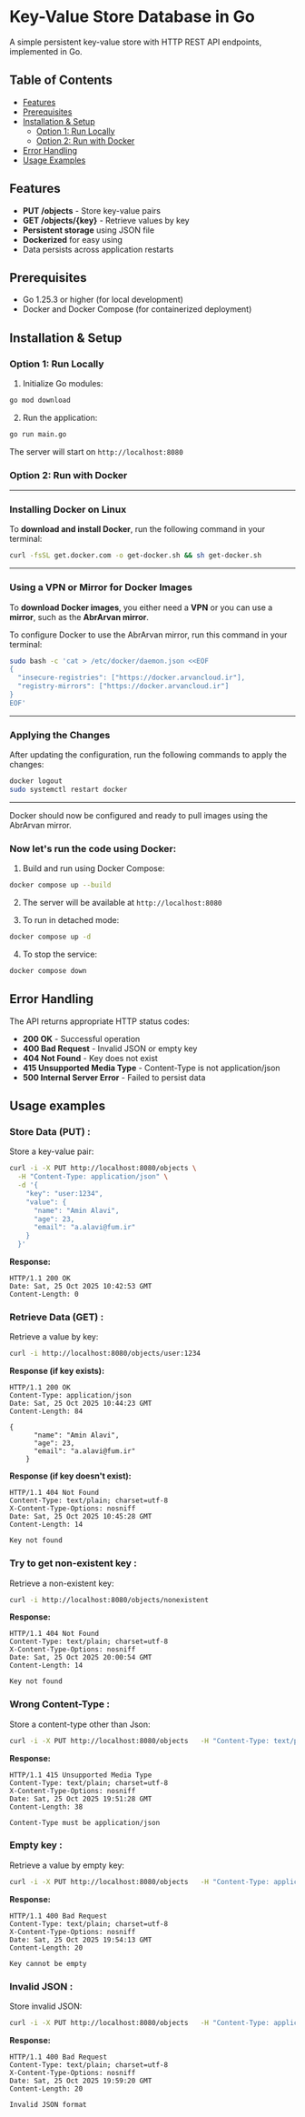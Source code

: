 # Key-Value Store Database in Go

A simple persistent key-value store with HTTP REST API endpoints, implemented in Go.

##  Table of Contents
- [Features](#features)
- [Prerequisites](#prerequisites)
- [Installation & Setup](#installation--setup)
  - [Option 1: Run Locally](#option-1-run-locally)
  - [Option 2: Run with Docker](#option-2-run-with-docker)
- [Error Handling](#error-handling)
- [Usage Examples](#usage-examples)

## Features

- **PUT /objects** - Store key-value pairs
- **GET /objects/{key}** - Retrieve values by key
- **Persistent storage** using JSON file
- **Dockerized** for easy using
- Data persists across application restarts

## Prerequisites

- Go 1.25.3 or higher (for local development)
- Docker and Docker Compose (for containerized deployment)

## Installation & Setup

### Option 1: Run Locally


1. Initialize Go modules:
```bash
go mod download
```

2. Run the application:
```bash
go run main.go
```

The server will start on `http://localhost:8080`

### Option 2: Run with Docker
---
### Installing Docker on Linux

To **download and install Docker**, run the following command in your terminal:

```bash
curl -fsSL get.docker.com -o get-docker.sh && sh get-docker.sh
```

---
### Using a VPN or Mirror for Docker Images

To **download Docker images**, you either need a **VPN** or you can use a **mirror**, such as the **AbrArvan mirror**.

To configure Docker to use the AbrArvan mirror, run this command in your terminal:

```bash
sudo bash -c 'cat > /etc/docker/daemon.json <<EOF
{
  "insecure-registries": ["https://docker.arvancloud.ir"],
  "registry-mirrors": ["https://docker.arvancloud.ir"]
}
EOF'
```

---

### Applying the Changes

After updating the configuration, run the following commands to apply the changes:

```bash
docker logout
sudo systemctl restart docker
```

---

 Docker should now be configured and ready to pull images using the AbrArvan mirror.
 
 ### Now let's run the code using Docker:
 
1. Build and run using Docker Compose:
```bash
docker compose up --build
```

2. The server will be available at `http://localhost:8080`

3. To run in detached mode:
```bash
docker compose up -d
```

4. To stop the service:
```bash
docker compose down
```
  ## Error Handling
  
  The API returns appropriate HTTP status codes:
  
  - **200 OK** - Successful operation
  - **400 Bad Request** - Invalid JSON or empty key
  - **404 Not Found** - Key does not exist
  - **415 Unsupported Media Type** - Content-Type is not application/json
  - **500 Internal Server Error** - Failed to persist data

## Usage examples

### Store Data (PUT) :

Store a key-value pair:

```bash
curl -i -X PUT http://localhost:8080/objects \
  -H "Content-Type: application/json" \
  -d '{
    "key": "user:1234",
    "value": {
      "name": "Amin Alavi",
      "age": 23,
      "email": "a.alavi@fum.ir"
    }
  }'
```

**Response:**
```
HTTP/1.1 200 OK
Date: Sat, 25 Oct 2025 10:42:53 GMT
Content-Length: 0
```

### Retrieve Data (GET) :

Retrieve a value by key:

```bash
curl -i http://localhost:8080/objects/user:1234
```

**Response (if key exists):**
```
HTTP/1.1 200 OK
Content-Type: application/json
Date: Sat, 25 Oct 2025 10:44:23 GMT
Content-Length: 84

{
      "name": "Amin Alavi",
      "age": 23,
      "email": "a.alavi@fum.ir"
    }
```

**Response (if key doesn't exist):**
```
HTTP/1.1 404 Not Found
Content-Type: text/plain; charset=utf-8
X-Content-Type-Options: nosniff
Date: Sat, 25 Oct 2025 10:45:28 GMT
Content-Length: 14

Key not found

```

### Try to get non-existent key :

Retrieve a non-existent key:

```bash
curl -i http://localhost:8080/objects/nonexistent
```

**Response:**
```
HTTP/1.1 404 Not Found
Content-Type: text/plain; charset=utf-8
X-Content-Type-Options: nosniff
Date: Sat, 25 Oct 2025 20:00:54 GMT
Content-Length: 14

Key not found
```

### Wrong Content-Type : 

Store a content-type other than Json:

```bash
curl -i -X PUT http://localhost:8080/objects   -H "Content-Type: text/plain"   -d '{"key": "test", "value": "data"}'
```

**Response:**
```
HTTP/1.1 415 Unsupported Media Type
Content-Type: text/plain; charset=utf-8
X-Content-Type-Options: nosniff
Date: Sat, 25 Oct 2025 19:51:28 GMT
Content-Length: 38

Content-Type must be application/json
```

### Empty key : 

Retrieve a value by empty key:

```bash
curl -i -X PUT http://localhost:8080/objects   -H "Content-Type: application/json"   -d '{"key": "", "value": "something"}'
```

**Response:**
```
HTTP/1.1 400 Bad Request
Content-Type: text/plain; charset=utf-8
X-Content-Type-Options: nosniff
Date: Sat, 25 Oct 2025 19:54:13 GMT
Content-Length: 20

Key cannot be empty
```

### Invalid JSON : 

Store invalid JSON:

```bash
curl -i -X PUT http://localhost:8080/objects   -H "Content-Type: application/json"   -d 'invalid json here'
```

**Response:**
```
HTTP/1.1 400 Bad Request
Content-Type: text/plain; charset=utf-8
X-Content-Type-Options: nosniff
Date: Sat, 25 Oct 2025 19:59:20 GMT
Content-Length: 20

Invalid JSON format
```
